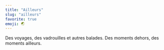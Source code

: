 ```yaml
---
title: "Ailleurs"
slug: "ailleurs"
favorite: true
emoji: 🌏
---
```


Des voyages, des vadrouilles et autres balades.
Des moments dehors, des moments ailleurs.
